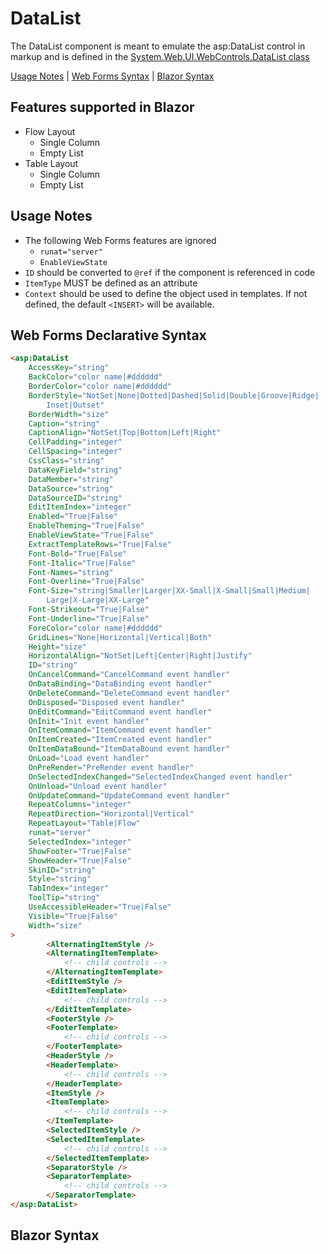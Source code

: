 # DataList

The DataList component is meant to emulate the asp:DataList control in markup and is defined in the [System.Web.UI.WebControls.DataList class](https://docs.microsoft.com/en-us/dotnet/api/system.web.ui.webcontrols.datalist?view=netframework-4.8)

[Usage Notes](#usage-notes) | [Web Forms Syntax](#web-forms-declarative-syntax) | [Blazor Syntax](#blazor-syntax)

## Features supported in Blazor

- Flow Layout
    - Single Column
    - Empty List
 - Table Layout
    - Single Column
    - Empty List

## Usage Notes

- The following Web Forms features are ignored
    - `runat="server"`
    - `EnableViewState`
- `ID` should be converted to `@ref` if the component is referenced in code
- `ItemType` MUST be defined as an attribute
- `Context` should be used to define the object used in templates.  If not defined, the default `<INSERT>` will be available. 

## Web Forms Declarative Syntax

```html
<asp:DataList  
    AccessKey="string"  
    BackColor="color name|#dddddd"  
    BorderColor="color name|#dddddd"  
    BorderStyle="NotSet|None|Dotted|Dashed|Solid|Double|Groove|Ridge|  
        Inset|Outset"  
    BorderWidth="size"  
    Caption="string"  
    CaptionAlign="NotSet|Top|Bottom|Left|Right"  
    CellPadding="integer"  
    CellSpacing="integer"  
    CssClass="string"  
    DataKeyField="string"  
    DataMember="string"  
    DataSource="string"  
    DataSourceID="string"  
    EditItemIndex="integer"  
    Enabled="True|False"  
    EnableTheming="True|False"  
    EnableViewState="True|False"  
    ExtractTemplateRows="True|False"  
    Font-Bold="True|False"  
    Font-Italic="True|False"  
    Font-Names="string"  
    Font-Overline="True|False"  
    Font-Size="string|Smaller|Larger|XX-Small|X-Small|Small|Medium|  
        Large|X-Large|XX-Large"  
    Font-Strikeout="True|False"  
    Font-Underline="True|False"  
    ForeColor="color name|#dddddd"  
    GridLines="None|Horizontal|Vertical|Both"  
    Height="size"  
    HorizontalAlign="NotSet|Left|Center|Right|Justify"  
    ID="string"  
    OnCancelCommand="CancelCommand event handler"  
    OnDataBinding="DataBinding event handler"  
    OnDeleteCommand="DeleteCommand event handler"  
    OnDisposed="Disposed event handler"  
    OnEditCommand="EditCommand event handler"  
    OnInit="Init event handler"  
    OnItemCommand="ItemCommand event handler"  
    OnItemCreated="ItemCreated event handler"  
    OnItemDataBound="ItemDataBound event handler"  
    OnLoad="Load event handler"  
    OnPreRender="PreRender event handler"  
    OnSelectedIndexChanged="SelectedIndexChanged event handler"  
    OnUnload="Unload event handler"  
    OnUpdateCommand="UpdateCommand event handler"  
    RepeatColumns="integer"  
    RepeatDirection="Horizontal|Vertical"  
    RepeatLayout="Table|Flow"  
    runat="server"  
    SelectedIndex="integer"  
    ShowFooter="True|False"  
    ShowHeader="True|False"  
    SkinID="string"  
    Style="string"  
    TabIndex="integer"  
    ToolTip="string"  
    UseAccessibleHeader="True|False"  
    Visible="True|False"  
    Width="size"  
>  
        <AlternatingItemStyle />  
        <AlternatingItemTemplate>  
            <!-- child controls -->  
        </AlternatingItemTemplate>  
        <EditItemStyle />  
        <EditItemTemplate>  
            <!-- child controls -->  
        </EditItemTemplate>  
        <FooterStyle />  
        <FooterTemplate>  
            <!-- child controls -->  
        </FooterTemplate>  
        <HeaderStyle />  
        <HeaderTemplate>  
            <!-- child controls -->  
        </HeaderTemplate>  
        <ItemStyle />  
        <ItemTemplate>  
            <!-- child controls -->  
        </ItemTemplate>  
        <SelectedItemStyle />  
        <SelectedItemTemplate>  
            <!-- child controls -->  
        </SelectedItemTemplate>  
        <SeparatorStyle />  
        <SeparatorTemplate>  
            <!-- child controls -->  
        </SeparatorTemplate>  
</asp:DataList>
```

## Blazor Syntax
